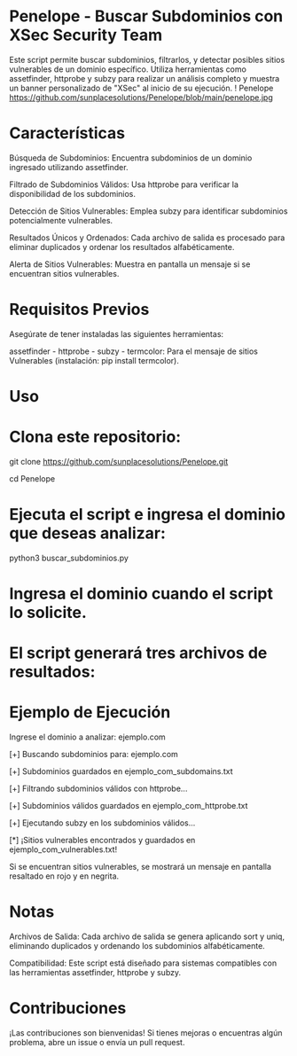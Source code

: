 # Penelope - Buscar Subdominios con XSec Security Team
Este script permite buscar subdominios, filtrarlos, y detectar posibles sitios vulnerables de un dominio específico. Utiliza herramientas como assetfinder, httprobe y subzy para realizar un análisis completo y muestra un banner personalizado de "XSec" al inicio de su ejecución.
! Penelope https://github.com/sunplacesolutions/Penelope/blob/main/penelope.jpg
# Características
Búsqueda de Subdominios: Encuentra subdominios de un dominio ingresado utilizando assetfinder.

Filtrado de Subdominios Válidos: Usa httprobe para verificar la disponibilidad de los subdominios.

Detección de Sitios Vulnerables: Emplea subzy para identificar subdominios potencialmente vulnerables.

Resultados Únicos y Ordenados: Cada archivo de salida es procesado para eliminar duplicados y ordenar los resultados alfabéticamente.

Alerta de Sitios Vulnerables: Muestra en pantalla un mensaje si se encuentran sitios vulnerables.

# Requisitos Previos
Asegúrate de tener instaladas las siguientes herramientas:

assetfinder - httprobe - subzy - 
termcolor: Para el mensaje de sitios Vulnerables (instalación: pip install termcolor).

# Uso
# Clona este repositorio:

git clone https://github.com/sunplacesolutions/Penelope.git

cd Penelope

# Ejecuta el script e ingresa el dominio que deseas analizar:

python3 buscar_subdominios.py

# Ingresa el dominio cuando el script lo solicite. 
# El script generará tres archivos de resultados:
# Ejemplo de Ejecución

Ingrese el dominio a analizar: ejemplo.com

[+] Buscando subdominios para: ejemplo.com

[+] Subdominios guardados en ejemplo_com_subdomains.txt

[+] Filtrando subdominios válidos con httprobe...

[+] Subdominios válidos guardados en ejemplo_com_httprobe.txt

[+] Ejecutando subzy en los subdominios válidos...

[*] ¡Sitios vulnerables encontrados y guardados en ejemplo_com_vulnerables.txt!

Si se encuentran sitios vulnerables, se mostrará un mensaje en pantalla resaltado en rojo y en negrita.

# Notas
Archivos de Salida: Cada archivo de salida se genera aplicando sort y uniq, eliminando duplicados y ordenando los subdominios alfabéticamente.

Compatibilidad: Este script está diseñado para sistemas compatibles con las herramientas assetfinder, httprobe y subzy.

# Contribuciones
¡Las contribuciones son bienvenidas! Si tienes mejoras o encuentras algún problema, abre un issue o envía un pull request.
